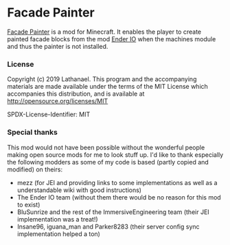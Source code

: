 # Facade Painter

[Facade Painter]() is a mod for Minecraft. It enables the player to create painted facade blocks from the mod [Ender IO](https://minecraft.curseforge.com/projects/ender-io) when
the machines module and thus the painter is not installed.

### License

Copyright (c) 2019 Lathanael.
This program and the accompanying materials are made available under the terms of the MIT 
License which accompanies this distribution, and is available at http://opensource.org/licenses/MIT

SPDX-License-Identifier: MIT

### Special thanks

This mod would not have been possible without the wonderful people making open source mods for me to look stuff up. I'd like to thank especially the following modders as
some of my code is based (partly copied and modified) on theirs:

* mezz (for JEI and providing links to some implementations as well as a understandable wiki with good instructions)
* The Ender IO team (without them there would be no reason for this mod to exist)
* BluSunrize and the rest of the ImmersiveEngineering team (their JEI implementation was a treat!)
* Insane96, iguana_man and Parker8283 (their server config sync implementation helped a ton)